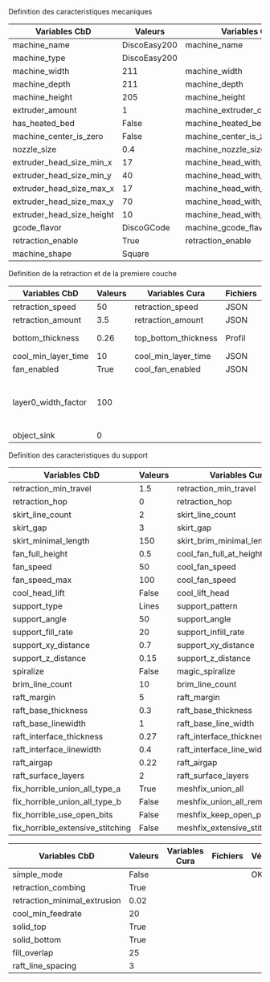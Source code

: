 

Definition des caracteristiques mecaniques

Variables CbD                 | Valeurs       | Variables Cura                 | Fichiers | Vérifié | Commentaire
------------------------------|---------------|--------------------------------|----------|---------|------------
machine_name                  | DiscoEasy200  | machine_name                   | JSON     |  OK     | 
machine_type                  | DiscoEasy200  |                                | JSON     |  OK     | 
machine_width                 | 211           | machine_width                  | JSON     |  OK     | 
machine_depth                 | 211           | machine_depth                  | JSON     |  OK     | 
machine_height                | 205           | machine_height                 | JSON     |  OK     | 
extruder_amount               | 1             | machine_extruder_count         | JSON     |  OK     | 
has_heated_bed                | False         | machine_heated_bed             | JSON     |  OK     | 
machine_center_is_zero        | False         | machine_center_is_zer          | JSON     |  OK     | 
nozzle_size                   | 0.4           | machine_nozzle_size            | JSON     |  OK     | 
extruder_head_size_min_x      | 17            | machine_head_with_fans_polygon | JSON     |  OK     | 
extruder_head_size_min_y      | 40            | machine_head_with_fans_polygon | JSON     |  OK     | 
extruder_head_size_max_x      | 17            | machine_head_with_fans_polygon | JSON     |  OK     | 
extruder_head_size_max_y      | 70            | machine_head_with_fans_polygon | JSON     |  OK     |  
extruder_head_size_height     | 10            | machine_head_with_fans_polygon | JSON     |  OK     | 
gcode_flavor                  | DiscoGCode    | machine_gcode_flavor           | JSON     |  OK     | 
retraction_enable             | True          | retraction_enable              | JSON     |  OK     | 
machine_shape                 | Square        |                                |          |         | 

Definition de la retraction et de la premiere couche

Variables CbD                 | Valeurs       | Variables Cura       | Fichiers | Vérifié | Commentaire
------------------------------|---------------|----------------------|----------|---------|------------
retraction_speed              | 50            | retraction_speed     | JSON     |  OK     | 
retraction_amount             | 3.5           | retraction_amount    | JSON     |  OK     | 
bottom_thickness              | 0.26          | top_bottom_thickness | Profil   |  OK     | Défini par top_bottom_thickness
cool_min_layer_time           | 10            | cool_min_layer_time  | JSON     |  OK     | 
fan_enabled                   | True          | cool_fan_enabled     | JSON     |  OK     | 
layer0_width_factor           | 100           |                      |          |         | VOIR si layer_0_z_overlap avec une opération pour le pourcentage correspond
object_sink                   | 0             |                      |          |         | 

Definition des caracteristiques du support

Variables CbD                    | Valeurs    | Variables Cura                 | Fichiers | Vérifié | Commentaire
---------------------------------|------------|--------------------------------|----------|---------|------------
retraction_min_travel            | 1.5        | retraction_min_travel          | JSON     |  OK     | 
retraction_hop                   | 0          | retraction_hop                 | JSON     |  OK     | 
skirt_line_count                 | 2          | skirt_line_count               | JSON     |  OK     | 
skirt_gap                        | 3          | skirt_gap                      | JSON     |  OK     | 
skirt_minimal_length             | 150        | skirt_brim_minimal_length      | JSON     |  OK     | 
fan_full_height                  | 0.5        | cool_fan_full_at_height        | JSON     |  OK     | 
fan_speed                        | 50         | cool_fan_speed                 | JSON     |  OK     | default_value
fan_speed_max                    | 100        | cool_fan_speed                 | JSON     |  OK     | maximum_value
cool_head_lift                   | False      | cool_lift_head                 | JSON     |  OK     | 
support_type                     | Lines      | support_pattern                | JSON     |  OK     | 
support_angle                    | 50         | support_angle                  | JSON     |  OK     | 
support_fill_rate                | 20         | support_infill_rate            | JSON     |  OK     | 
support_xy_distance              | 0.7        | support_xy_distance            | JSON     |  OK     | 
support_z_distance               | 0.15       | support_z_distance             | JSON     |  OK     | 
spiralize                        | False      | magic_spiralize                | JSON     |  OK     | 
brim_line_count                  | 10         | brim_line_count                | JSON     |  OK     | 
raft_margin                      | 5          | raft_margin                    | JSON     |  OK     |
raft_base_thickness              | 0.3        | raft_base_thickness            | JSON     |  OK     | 
raft_base_linewidth              | 1          | raft_base_line_width           | JSON     |  OK     | 
raft_interface_thickness         | 0.27       | raft_interface_thickness       | JSON     |  OK     | 
raft_interface_linewidth         | 0.4        | raft_interface_line_width      | JSON     |  OK     | 
raft_airgap                      | 0.22       | raft_airgap                    | JSON     |  OK     | 
raft_surface_layers              | 2          | raft_surface_layers            | JSON     |  OK     | 
fix_horrible_union_all_type_a    | True       | meshfix_union_all              | JSON     |  OK     | 
fix_horrible_union_all_type_b    | False      | meshfix_union_all_remove_holes | JSON     |  OK     | 
fix_horrible_use_open_bits       | False      | meshfix_keep_open_polygons     | JSON     |  OK     | 
fix_horrible_extensive_stitching | False      | meshfix_extensive_stitching    | JSON     |  OK     | 

Variables CbD                    | Valeurs    | Variables Cura | Fichiers | Vérifié | Commentaire
---------------------------------|------------|----------------|----------|---------|------------
simple_mode                      | False      |                |          |  OK     | Non utilisé
retraction_combing               | True       |                |          |         | 
retraction_minimal_extrusion     | 0.02       |                |          |         | 
cool_min_feedrate                | 20         |                |          |         | 
solid_top                        | True       |                |          |         | 
solid_bottom                     | True       |                |          |         | 
fill_overlap                     | 25         |                |          |         | 
raft_line_spacing                | 3          |                |          |         |raft_interface_line_spacing 
